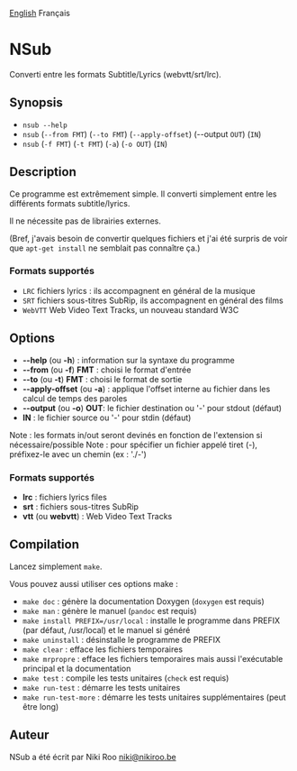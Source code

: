 [English](README.md) Français

# NSub

Converti entre les formats Subtitle/Lyrics (webvtt/srt/lrc).

## Synopsis

- `nsub --help`
- `nsub` (`--from FMT`) (`--to FMT`) (`--apply-offset`) (--output `OUT`) (`IN`)
- `nsub` (`-f FMT`) (`-t FMT`) (`-a`) (`-o OUT`) (`IN`)

## Description

Ce programme est extrêmement simple.
Il converti simplement entre les différents formats subtitle/lyrics.

Il ne nécessite pas de librairies externes.

(Bref, j'avais besoin de convertir quelques fichiers et j'ai été surpris de voir que `apt-get install` ne semblait pas connaître ça.)

### Formats supportés

- `LRC` fichiers lyrics : ils accompagnent en général de la musique
- `SRT` fichiers sous-titres SubRip, ils accompagnent en général des films
- `WebVTT` Web Video Text Tracks, un nouveau standard W3C

## Options

- **--help** (ou **-h**) : information sur la syntaxe du programme
- **--from** (ou **-f**) **FMT** : choisi le format d'entrée
- **--to** (ou **-t**) **FMT** : choisi le format de sortie
- **--apply-offset** (ou **-a**) : applique l'offset interne au fichier dans les calcul de temps des paroles
- **--output** (ou **-o**) **OUT**: le fichier destination ou '-' pour stdout (défaut)
- **IN** : le fichier source ou '-' pour stdin (défaut)

Note : les formats in/out seront devinés en fonction de l'extension si nécessaire/possible
Note : pour spécifier un fichier appelé tiret (-), préfixez-le avec un chemin (ex : './-')

### Formats supportés

- **lrc** : fichiers lyrics files
- **srt** : fichiers sous-titres SubRip
- **vtt** (ou **webvtt**) : Web Video Text Tracks

## Compilation

Lancez simplement `make`.  

Vous pouvez aussi utiliser ces options make :

- `make doc` : génère la documentation Doxygen (`doxygen` est requis)
- `make man` : génère le manuel (`pandoc` est requis)
- `make install PREFIX=/usr/local` : installe le programme dans PREFIX (par défaut, /usr/local) et le manuel si généré
- `make uninstall` : désinstalle le programme de PREFIX
- `make clear` : efface les fichiers temporaires
- `make mrpropre` : efface les fichiers temporaires mais aussi l'exécutable principal et la documentation
- `make test` : compile les tests unitaires (`check` est requis)
- `make run-test` : démarre les tests unitaires
- `make run-test-more` : démarre les tests unitaires supplémentaires (peut être long)

## Auteur

NSub a été écrit par Niki Roo <niki@nikiroo.be>

